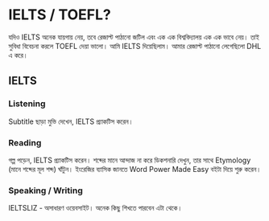 # IELTS / TOEFL?

যদিও IELTS অনেক যায়গায় নেয়, তবে রেজাল্ট পাঠানো জটিল এবং এক এক বিশ্ববিদ্যালয় এক এক ভাবে নেয়।  তাই সুবিধা বিবেচনা করলে TOEFL দেয়া ভালো। আমি IELTS দিয়েছিলাম। আমার রেজাল্ট পাঠানো লেগেছিলো DHL এ করে।

## IELTS

### Listening

Subtitle ছাড়া মুভি দেখেন, IELTS প্র্যাকটিস করেন।

### Reading

গল্প পড়েন, IELTS প্র্যাকটিস করেন। শব্দের মানে আন্দাজ না করে ডিকশনারি দেখুন, তার সাথে Etymology (মানে শব্দের মূল শব্দ) ঘাঁটুন। ইংরেজির ব্যাসিক জানতে Word Power Made Easy বইটা দিয়ে শুরু করেন।

### Speaking / Writing

IELTSLIZ - অসাধারণ ওয়েবসাইট। অনেক কিছু শিখতে পারবেন এটা থেকে।